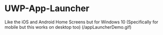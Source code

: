 # UWP-App-Launcher
Like the iOS and Android Home Screens but for Windows 10 (Specifically for mobile but this works on desktop too)
(/appLauncherDemo.gif)
